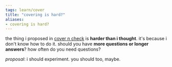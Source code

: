 ```yaml
---
tags: learn/cover 
title: "covering is hard?"
aliases:
- covering is hard?
---
```


the thing i proposed in [cover n check](coverCheck.md) is **harder than i thought**. it's because i don't know how to do it. should you have **more questions or longer answers**? how often do you need questions?

*proposal*: i should experiment. you should too, maybe.